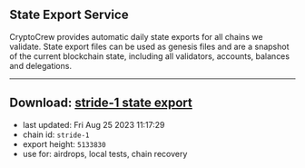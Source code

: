 ## State Export Service
CryptoCrew provides automatic daily state exports for all chains we validate. State export files can be used as genesis files and are a snapshot of the current blockchain state, including all validators, accounts, balances and delegations.

---
**Download: [stride-1 state export](https://dl.ccvalidators.com/SERVICE/stride/stride-1_export_5133830.json)**
---

- last updated: Fri Aug 25 2023 11:17:29
- chain id: `stride-1`
- export height: `5133830`
- use for: airdrops, local tests, chain recovery
